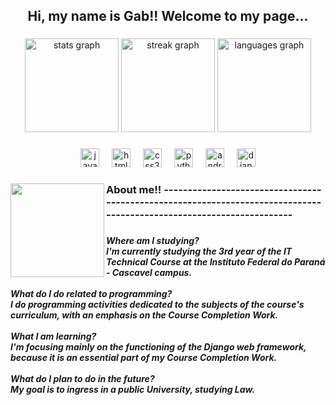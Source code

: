 <h2 align="center">Hi, my name is Gab!! Welcome to my page...</h2>

###

<div align="center">
  <img src="https://github-readme-stats.vercel.app/api?username=helanski&hide_title=false&hide_rank=false&show_icons=true&include_all_commits=true&count_private=true&disable_animations=false&theme=graywhite&locale=en&hide_border=false" height="150" alt="stats graph"  />
  <img src="https://streak-stats.demolab.com?user=helanski&locale=en&mode=daily&theme=graywhite&hide_border=false&border_radius=5" height="150" alt="streak graph"  />
  <img src="https://github-readme-stats.vercel.app/api/top-langs?username=helanski&locale=en&hide_title=false&layout=compact&card_width=320&langs_count=5&theme=graywhite&hide_border=false" height="150" alt="languages graph"  />
</div>

###

<div align="center">
  <img src="https://img.shields.io/badge/JavaScript-F7DF1E?logo=javascript&logoColor=black&style=for-the-badge" height="30" alt="javascript logo"  />
  <img width="12" />
  <img src="https://img.shields.io/badge/HTML5-E34F26?logo=html5&logoColor=white&style=for-the-badge" height="30" alt="html5 logo"  />
  <img width="12" />
  <img src="https://img.shields.io/badge/CSS3-1572B6?logo=css3&logoColor=white&style=for-the-badge" height="30" alt="css3 logo"  />
  <img width="12" />
  <img src="https://img.shields.io/badge/Python-3776AB?logo=python&logoColor=white&style=for-the-badge" height="30" alt="python logo"  />
  <img width="12" />
  <img src="https://img.shields.io/badge/Android Studio-3DDC84?logo=androidstudio&logoColor=black&style=for-the-badge" height="30" alt="androidstudio logo"  />
  <img width="12" />
  <img src="https://img.shields.io/badge/Django-092E20?logo=django&logoColor=white&style=for-the-badge" height="30" alt="django logo"  />
</div>

###

<img align="left" height="150" src="https://avatarfiles.alphacoders.com/376/thumb-1920-376179.png"  />

###

<h3 align="left">About me!! ---------------------------------------------------------------------------------------------------------------------</h3>

###

<h5 align="left">Where am I studying? <br>I'm currently studying the 3rd year of the IT Technical Course at the Instituto Federal do Paraná - Cascavel campus. <br><br>What do I do related to programming? <br>I do programming activities dedicated to the subjects of the course's curriculum, with an emphasis on the Course Completion Work.<br><br>What I am learning? <br>I'm focusing mainly on the functioning of the Django web framework, because it is an essential part of my Course Completion Work.<br><br>What do I plan to do in the future?<br>My goal is to ingress in a public University, studying Law.</h5>

###
